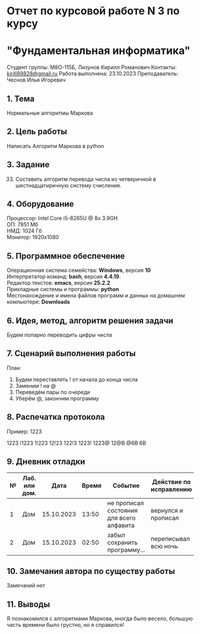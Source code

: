# Отчет по курсовой работе N 3 по курсу
# "Фундаментальная информатика"

Студент группы: M8О-115Б, Лизунов Кирилл Романович
Контакты: kirill89828@gmail.ru
Работа выполнена: 23.10.2023
Преподаватель: Чеснов Илья Игоревич

## 1. Тема

Нормальные алгоритмы Маркова

## 2. Цель работы

Написать Алгоритм Маркова в python

## 3. Задание

33. Составить алгоритм перевода числа из четверичной в шестнадцатиричную систему счисления.

## 4. Оборудование

Процессор: Intel Core i5-8265U @ 8x 3.9GH\
ОП: 7851 Мб\
НМД: 1024 Гб\
Монитор: 1920x1080

## 5. Программное обеспечение

Операционная система семейства: **Windows**, версия **10**\
Интерпретатор команд: **bash**, версия **4.4.19**.\
Редактор текстов: **emacs**, версия **25.2.2**\
Прикладные системы и программы: **python**\
Местонахождение и имена файлов программ и данных на домашнем компьютере: **Downloads**

## 6. Идея, метод, алгоритм решения задачи

Будем попарно переводить цифры числа

## 7. Сценарий выполнения работы

План:
1. Будем переставлять ! от начала до конца числа
2. Заменим ! на @
3. Переведём пары по очереди
4. Уберём @, закончим программу

## 8. Распечатка протокола
Пример: 1223

1223
!1223
1!223
12!23
122!3
1223!
1223@
12@B
@6B
6B

## 9. Дневник отладки

| № | Лаб. или дом. | Дата       | Время     | Событие                                                | Действие по исправлению   | Примечание     |
|---|---------------|------------|-----------|--------------------------------------------------------|---------------------------|----------------|
|1  | Дом           | 15.10.2023 | 13:50     | не прописал состояния для всего алфавита               | вернулся и прописал       |                |
|2  | Дом           | 15.10.2023 | 02:50     | забыл сохранить программу...                           | переписывал всю ночь      |                |

## 10. Замечания автора по существу работы

Замечаний нет

## 11. Выводы

 Я познакомился с алгоритмами Маркова, иногда было весело, большую часть времени было грустно, но я справился!

